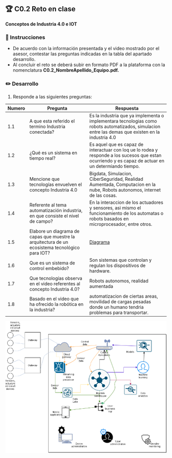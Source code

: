 ## :trophy: C0.2 Reto en clase

**Conceptos de Industria 4.0 e IOT**

### :blue_book: Instrucciones

- De acuerdo con la información presentada y el video mostrado por el asesor, contestar las preguntas indicadas en la tabla del apartado desarrollo.
- Al concluir el reto se deberá subir en formato PDF a la plataforma con la nomenclatura **C0.2_NombreApellido_Equipo.pdf.**
  
### :pencil2: Desarrollo

1. Responde a las siguientes preguntas:

| Numero | Pregunta                                            | Respuesta  |
| ------ | --------------------------------------------------- | ---------  |
| 1.1      | A que esta referido el termino Industria conectada? |    Es la industria que ya implementa o implementara tecnologias como robots automatizados, simulacion entre las demas que existen en la industria 4.0        |
| 1.2      | ¿Qué es un sistema en tiempo real?                  |  Es aquel que es capaz   de interactuar con loq ue lo rodea y responde a los sucesos que estan ocurriendo  y es capaz de actuar en un determiando tiempo.     |
| 1.3      | Mencione que tecnologías envuelven el concepto Industria 4.0    |Bigdata, Simulacion, CiberSeguridad, Realidad Aumentada, Computacion en la nube, Robots autonomos, internet de las cosas.   |
| 1.4      | Referente al tema automatización industria, en que consiste el nivel de campo?                        |    En la interaccion de los actuadores y sensores, asi mismo el funcionamiento de los automatas o robots basados en microprocesador, entre otros.        |
| 1.5      | Elabore un diagrama de capas que muestre la arquitectura de un ecosistema tecnológico para IOT?                       |   [Diagrama](../../Pictures/Flujo.drawio.png)         |
| 1.6      | Que es un sistema de control embebido?         |   Son sistemas que controlan y regulan los dispositivos de hardware.         |
| 1.7      | Que tecnologías observa en el video referentes al concepto Industria 4.0?         |       Robots autonomos, realidad aumentada     |
| 1.8      | Basado en el video que ha ofrecido la robótica en la industria?        |       automatizacion de ciertas areas, movilidad de cargas pesadas donde un humano tendria problemas para transportar.     |
![Diagrama](../Pictures/Flujo.drawio.png)